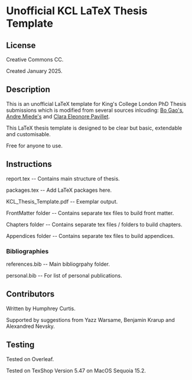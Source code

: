 # Unofficial KCL LaTeX Thesis Template

## License

Creative Commons CC.

Created January 2025.

## Description

This is an unofficial LaTeX template for King's College London PhD Thesis submissions which is modified from several sources inlcuding: [Bo Gao's](https://www.overleaf.com/latex/templates/phd-thesis-template-for-kings-college-london/ftmpffzrydpq), [Andre Miede's](https://www.overleaf.com/latex/templates/classic-thesis-style-v4-dot-2-by-andre-miede/dwgtvykzvdtk) and [Clara Eleonore Pavillet](https://www.overleaf.com/latex/templates/thesis-template-oxfordpav/fhwkjvtwpdzt). 

This LaTeX thesis template is designed to be clear but basic, extendable and customisable.

Free for anyone to use. 

## Instructions

report.tex -- Contains main structure of thesis. 

packages.tex -- Add LaTeX packages here.

KCL_Thesis_Template.pdf -- Exemplar output. 

FrontMatter folder -- Contains separate tex files to build front matter.

Chapters folder -- Contains separate tex files / folders to build chapters. 

Appendices folder -- Contains separate tex files to build appendices. 

### Bibliographies

references.bib -- Main bibliogrpahy folder. 

personal.bib -- For list of personal publications. 

## Contributors

Written by Humphrey Curtis.

Supported by suggestions from Yazz Warsame, Benjamin Krarup and Alexandred Nevsky.

## Testing

Tested on Overleaf. 

Tested on TexShop Version 5.47 on MacOS Sequoia 15.2.
